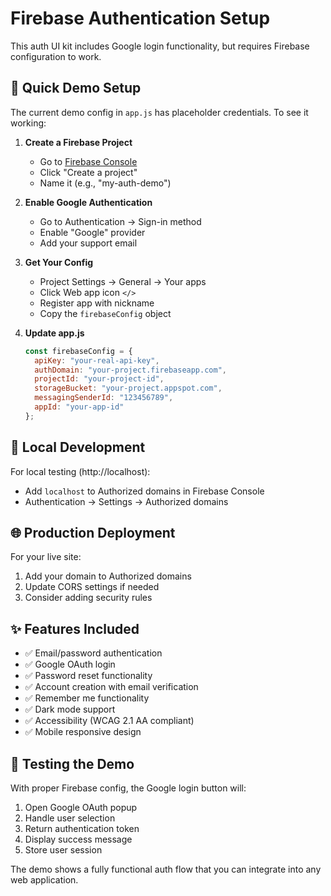 # Firebase Authentication Setup

This auth UI kit includes Google login functionality, but requires Firebase configuration to work.

## 🚀 Quick Demo Setup

The current demo config in `app.js` has placeholder credentials. To see it working:

1. **Create a Firebase Project**
   - Go to [Firebase Console](https://console.firebase.google.com/)
   - Click "Create a project"
   - Name it (e.g., "my-auth-demo")

2. **Enable Google Authentication**
   - Go to Authentication → Sign-in method
   - Enable "Google" provider
   - Add your support email

3. **Get Your Config**
   - Project Settings → General → Your apps
   - Click Web app icon `</>`
   - Register app with nickname
   - Copy the `firebaseConfig` object

4. **Update app.js**
   ```javascript
   const firebaseConfig = {
     apiKey: "your-real-api-key",
     authDomain: "your-project.firebaseapp.com",
     projectId: "your-project-id",
     storageBucket: "your-project.appspot.com",
     messagingSenderId: "123456789",
     appId: "your-app-id"
   };
   ```

## 🔧 Local Development

For local testing (http://localhost):
- Add `localhost` to Authorized domains in Firebase Console
- Authentication → Settings → Authorized domains

## 🌐 Production Deployment

For your live site:
1. Add your domain to Authorized domains
2. Update CORS settings if needed
3. Consider adding security rules

## ✨ Features Included

- ✅ Email/password authentication
- ✅ Google OAuth login
- ✅ Password reset functionality
- ✅ Account creation with email verification
- ✅ Remember me functionality
- ✅ Dark mode support
- ✅ Accessibility (WCAG 2.1 AA compliant)
- ✅ Mobile responsive design

## 📝 Testing the Demo

With proper Firebase config, the Google login button will:
1. Open Google OAuth popup
2. Handle user selection
3. Return authentication token
4. Display success message
5. Store user session

The demo shows a fully functional auth flow that you can integrate into any web application.